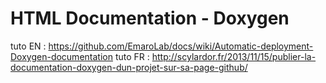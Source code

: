 # HTML Documentation - Doxygen

tuto EN : https://github.com/EmaroLab/docs/wiki/Automatic-deployment-Doxygen-documentation
tuto FR : http://scylardor.fr/2013/11/15/publier-la-documentation-doxygen-dun-projet-sur-sa-page-github/

